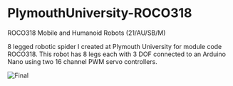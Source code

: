 # PlymouthUniversity-ROCO318
ROCO318 Mobile and Humanoid Robots (21/AU/SB/M)

8 legged robotic spider I created at Plymouth University for module code ROCO318. This robot has 8 legs each with 3 DOF connected to an Arduino Nano using two 16 channel PWM servo controllers. 

![Final](https://user-images.githubusercontent.com/91026445/144676174-94c4f11b-460e-4003-b014-24732af361b6.PNG)
